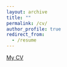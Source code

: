 ```yaml
---
layout: archive
title: ""
permalink: /cv/
author_profile: true
redirect_from:
  - /resume
---
```



<a href="QianRuan_CV_online.pdf">My CV</a>
